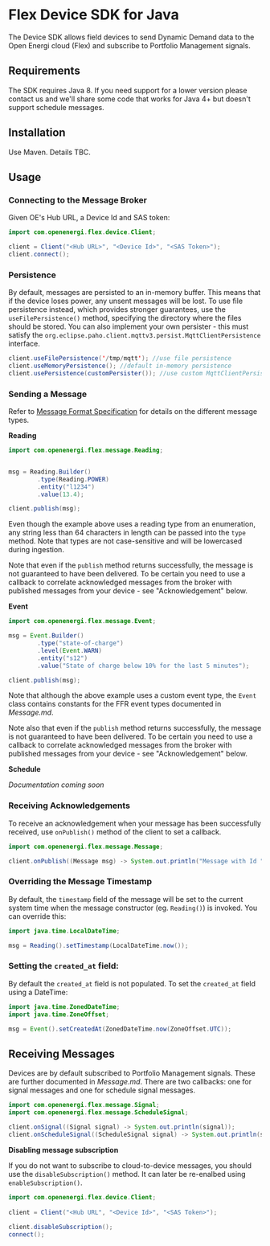 # Flex Device SDK for Java

The Device SDK allows field devices to send Dynamic Demand data to the Open Energi cloud (Flex) and subscribe to Portfolio Management signals.

## Requirements

The SDK requires Java 8. If you need support for a lower version please contact us and we'll share some code that works for Java 4+ but doesn't support schedule messages.

## Installation

Use Maven. Details TBC.

## Usage

### Connecting to the Message Broker

Given OE's Hub URL, a Device Id and SAS token:

```java
import com.openenergi.flex.device.Client;

client = Client("<Hub URL>", "<Device Id>", "<SAS Token>");	
client.connect(); 	
```

### Persistence

By default, messages are persisted to an in-memory buffer. This means that if the device loses power, any unsent messages will be lost. To use file persistence instead, which provides stronger guarantees, use the `useFilePersistence()` method, specifying the directory where the files should be stored. You can also implement your own persister - this must satisfy the `org.eclipse.paho.client.mqttv3.persist.MqttClientPersistence` interface.

```java
client.useFilePersistence('/tmp/mqtt'); //use file persistence 
client.useMemoryPersistence(); //default in-memory persistence
client.usePersistence(customPersister()); //use custom MqttClientPersistence implementation
```

### Sending a Message

Refer to [Message Format Specification](https://github.com/openenergi/flex-device-sdk-java/blob/master/Messages.md) for details on the different message types.

**Reading**

```java
import com.openenergi.flex.message.Reading;


msg = Reading.Builder()
		.type(Reading.POWER)
		.entity("l1234")
		.value(13.4);

client.publish(msg);
```

Even though the example above uses a reading type from an enumeration, any string less than 64 characters in length can be passed into the `type` method. Note that types are not case-sensitive and will be lowercased during ingestion.

Note that even if the `publish` method returns successfully, the message is not guaranteed to have been delivered. To be certain you need to use a callback to correlate acknowledged messages from the broker with published messages from your device - see "Acknowledgement" below.

**Event**

```java
import com.openenergi.flex.message.Event;

msg = Event.Builder()
		.type("state-of-charge")
		.level(Event.WARN)
		.entity("s12")
		.value("State of charge below 10% for the last 5 minutes");

client.publish(msg);
```

Note that although the above example uses a custom event type, the `Event` class contains constants for the FFR event types documented in *Message.md*.

Note also that even if the `publish` method returns successfully, the message is not guaranteed to have been delivered. To be certain you need to use a callback to correlate acknowledged messages from the broker with published messages from your device - see "Acknowledgement" below.

**Schedule**

*Documentation coming soon*

### Receiving Acknowledgements

To receive an acknowledgement when your message has been successfully received, use `onPublish()` method of the client to set a callback. 

```java
import com.openenergi.flex.message.Message;

client.onPublish((Message msg) -> System.out.println("Message with Id " + msg.id.toString() + " published!"));
```

### Overriding the Message Timestamp

By default, the `timestamp` field of the message will be set to the current system time when the message constructor (eg. `Reading()`) is invoked. You can override this:

```java
import java.time.LocalDateTime;

msg = Reading().setTimestamp(LocalDateTime.now());
```
    
### Setting the `created_at` field:

By default the `created_at` field is not populated. To set the `created_at` field using a DateTime:

```java
import java.time.ZonedDateTime;
import java.time.ZoneOffset;

msg = Event().setCreatedAt(ZonedDateTime.now(ZoneOffset.UTC));
```

## Receiving Messages

Devices are by default subscribed to Portfolio Management signals. These are further documented in *Message.md*. There are two callbacks: one for signal messages and one for schedule signal messages.

```java
import com.openenergi.flex.message.Signal;
import com.openenergi.flex.message.ScheduleSignal;

client.onSignal((Signal signal) -> System.out.println(signal));
client.onScheduleSignal((ScheduleSignal signal) -> System.out.println(signal.schedule.getCurrentValue()));
```

**Disabling message subscription**

If you do not want to subscribe to cloud-to-device messages, you should use the `disableSubscription()` method. It can later be re-enalbed using `enableSubscription()`.

```java
import com.openenergi.flex.device.Client;
    
client = Client("<Hub URL", "<Device Id>", "<SAS Token>");
   
client.disableSubscription();
connect();
```